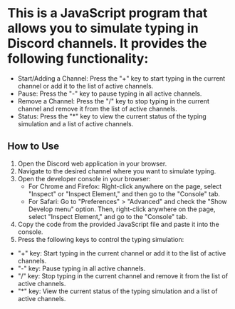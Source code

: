# This is a JavaScript program that allows you to simulate typing in Discord channels. It provides the following functionality:

+ Start/Adding a Channel: Press the "+" key to start typing in the current channel or add it to the list of active channels.
+ Pause: Press the "-" key to pause typing in all active channels.
+ Remove a Channel: Press the "/" key to stop typing in the current channel and remove it from the list of active channels.
+ Status: Press the "*" key to view the current status of the typing simulation and a list of active channels.
## How to Use
1. Open the Discord web application in your browser.
2. Navigate to the desired channel where you want to simulate typing.
3. Open the developer console in your browser:
    + For Chrome and Firefox: Right-click anywhere on the page, select "Inspect" or "Inspect Element," and then go to the "Console" tab.
    + For Safari: Go to "Preferences" > "Advanced" and check the "Show Develop menu" option. Then, right-click anywhere on the page, select "Inspect Element," and go to the "Console" tab.
4. Copy the code from the provided JavaScript file and paste it into the console.
5. Press the following keys to control the typing simulation:
+ "+" key: Start typing in the current channel or add it to the list of active channels.
+ "-" key: Pause typing in all active channels.
+ "/" key: Stop typing in the current channel and remove it from the list of active channels.
+ "*" key: View the current status of the typing simulation and a list of active channels.
